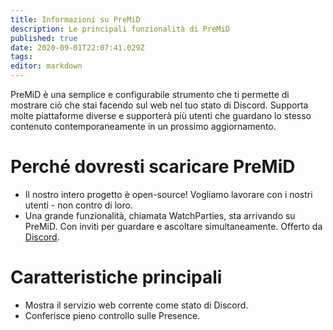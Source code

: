 ```yaml
---
title: Informazioni su PreMiD
description: Le principali funzionalità di PreMiD
published: true
date: 2020-09-01T22:07:41.029Z
tags:
editor: markdown
---
```


PreMiD è una semplice e configurabile strumento che ti permette di mostrare ciò che stai facendo sul web nel tuo stato di Discord. Supporta molte piattaforme diverse e supporterà più utenti che guardano lo stesso contenuto contemporaneamente in un prossimo aggiornamento.

# Perché dovresti scaricare PreMiD
- Il nostro intero progetto è open-source! Vogliamo lavorare con i nostri utenti - non contro di loro.
- Una grande funzionalità, chiamata WatchParties, sta arrivando su PreMiD. Con inviti per guardare e ascoltare simultaneamente. Offerto da [Discord](https://discordapp.com/).

# Caratteristiche principali
- Mostra il servizio web corrente come stato di Discord.
- Conferisce pieno controllo sulle Presence.